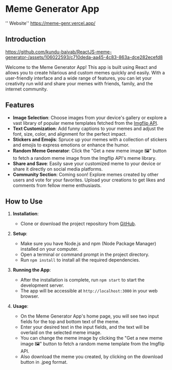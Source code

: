 # Meme Generator App
'' Website''
https://meme-genr.vercel.app/

## Introduction

https://github.com/kundu-baivab/ReactJS-meme-generator-/assets/106022593/c710deda-aa45-4c83-863a-dce282ecefd8



Welcome to the Meme Generator App! This app is built using React and allows you to create hilarious and custom memes quickly and easily. With a user-friendly interface and a wide range of features, you can let your creativity run wild and share your memes with friends, family, and the internet community.

## Features

- **Image Selection**: Choose images from your device's gallery or explore a vast library of popular meme templates fetched from the [Imgflip API](https://api.imgflip.com/).
- **Text Customization**: Add funny captions to your memes and adjust the font, size, color, and alignment for the perfect impact.
- **Stickers and Emojis**: Spruce up your memes with a collection of stickers and emojis to express emotions or enhance the humor.
- **Random Meme Generator**: Click the "Get a new meme image 🖼" button to fetch a random meme image from the Imgflip API's meme library.
- **Share and Save**: Easily save your customized meme to your device or share it directly on social media platforms.
- **Community Section**: Coming soon! Explore memes created by other users and vote for your favorites. Upload your creations to get likes and comments from fellow meme enthusiasts.

## How to Use

1. **Installation**:
   - Clone or download the project repository from [GitHub](https://github.com/kundu-baivab/ReactJS-meme-generator-).

2. **Setup**:
   - Make sure you have Node.js and npm (Node Package Manager) installed on your computer.
   - Open a terminal or command prompt in the project directory.
   - Run `npm install` to install all the required dependencies.

3. **Running the App**:
   - After the installation is complete, run `npm start` to start the development server.
   - The app will be accessible at `http://localhost:3000` in your web browser.

4. **Usage**:
   - On the Meme Generator App's home page, you will see two input fields for the top and bottom text of the meme.
   - Enter your desired text in the input fields, and the text will be overlaid on the selected meme image.
   - You can change the meme image by clicking the "Get a new meme image 🖼" button to fetch a random meme template from the Imgflip API.
   - Also download the meme you created, by clicking on the download button in .jpeg format.
